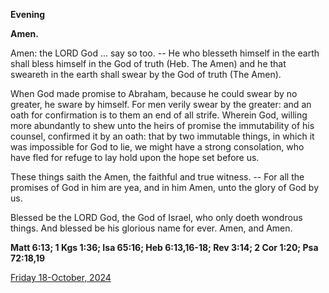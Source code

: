 **Evening**

**Amen.**
 
Amen: the LORD God ... say so too. -- He who blesseth himself in the earth shall bless himself in the God of truth (Heb. The Amen) and he that sweareth in the earth shall swear by the God of truth (The Amen).
 
When God made promise to Abraham, because he could swear by no greater, he sware by himself. For men verily swear by the greater: and an oath for confirmation is to them an end of all strife. Wherein God, willing more abundantly to shew unto the heirs of promise the immutability of his counsel, confirmed it by an oath: that by two immutable things, in which it was impossible for God to lie, we might have a strong consolation, who have fled for refuge to lay hold upon the hope set before us.
 
These things saith the Amen, the faithful and true witness. -- For all the promises of God in him are yea, and in him Amen, unto the glory of God by us.
 
Blessed be the LORD God, the God of Israel, who only doeth wondrous things. And blessed be his glorious name for ever. Amen, and Amen.  

**Matt 6:13; 1 Kgs 1:36; Isa 65:16; Heb 6:13,16-18; Rev 3:14; 2 Cor 1:20; Psa 72:18,19**

[Friday 18-October, 2024](https://t.me/daily_light)
